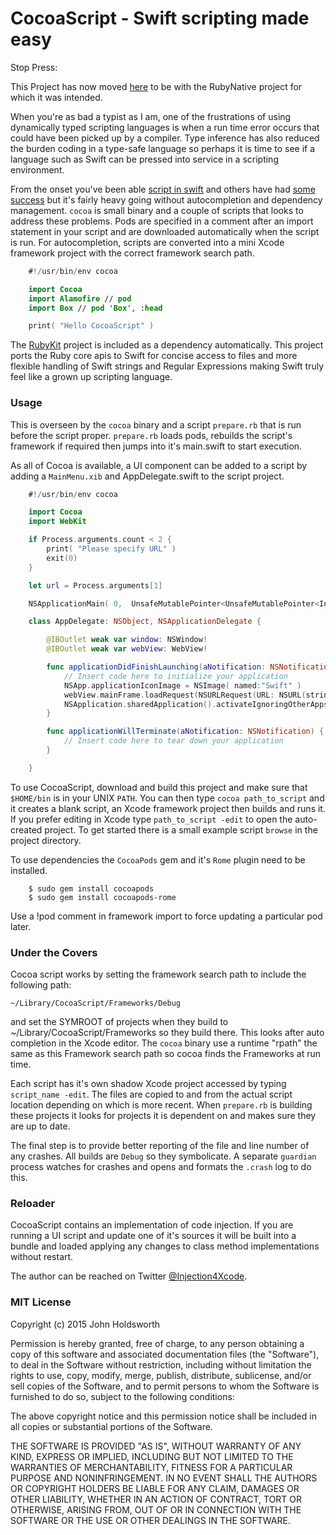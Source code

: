 
# CocoaScript - Swift scripting made easy

Stop Press:

This Project has now moved [here](https://github.com/RubyNative/CocoaScript)
to be with the RubyNative project for which it was intended.

When you're as bad a typist as I am, one of the frustrations of using dynamically typed
scripting languages is when a run time error occurs that could have been picked up 
by a compiler. Type inference has also reduced the burden coding in a type-safe
language so perhaps it is time to see if a language such as Swift can be
pressed into service in a scripting environment.

From the onset you've been able [script in swift](http://nomothetis.svbtle.com/swift-for-scripting)
and others have had [some success](https://realm.io/news/swift-scripting/)
but it's fairly heavy going without autocompletion and dependency management.
`cocoa` is small binary and a couple of scripts that looks to address 
these problems. Pods are specified in a comment after an import statement 
in your script and are downloaded automatically when the script is run.
For autocompletion, scripts are converted into a mini Xcode framework
project with the correct framework search path.

```Swift
    #!/usr/bin/env cocoa

    import Cocoa
    import Alamofire // pod
    import Box // pod 'Box', :head

    print( "Hello CocoaScript" )
```

The [RubyKit](https://github.com/RubyNative/RubyKit) project is included as a
dependency automatically. This project ports the Ruby core apis to Swift for concise
access to files and more flexible handling of Swift strings and Regular Expressions
making Swift truly feel like a grown up scripting language.

### Usage

This is overseen by the `cocoa` binary and a script `prepare.rb` that is
run before the script proper. `prepare.rb` loads pods, rebuilds the script's
framework if required then jumps into it's main.swift to start execution.

As all of Cocoa is available, a UI component can be added to a script by
adding a `MainMenu.xib` and AppDelegate.swift to the script project.

```Swift
    #!/usr/bin/env cocoa

    import Cocoa
    import WebKit

    if Process.arguments.count < 2 {
        print( "Please specify URL" )
        exit(0)
    }

    let url = Process.arguments[1]

    NSApplicationMain( 0,  UnsafeMutablePointer<UnsafeMutablePointer<Int8>>(nil) )

    class AppDelegate: NSObject, NSApplicationDelegate {

        @IBOutlet weak var window: NSWindow!
        @IBOutlet weak var webView: WebView!

        func applicationDidFinishLaunching(aNotification: NSNotification) {
            // Insert code here to initialize your application
            NSApp.applicationIconImage = NSImage( named:"Swift" )
            webView.mainFrame.loadRequest(NSURLRequest(URL: NSURL(string: url)!))
            NSApplication.sharedApplication().activateIgnoringOtherApps( true )
        }

        func applicationWillTerminate(aNotification: NSNotification) {
            // Insert code here to tear down your application
        }

    }
```

To use CocoaScript, download and build this project and make sure that `$HOME/bin`
is in your UNIX `PATH`. You can then type `cocoa path_to_script` and it creates
a blank script, an Xcode framework project then builds and runs it. If you prefer 
editing in Xcode type `path_to_script -edit` to open the auto-created project.
To get started there is a small example script `browse` in the project directory.

To use dependencies the `CocoaPods` gem and it's `Rome` plugin need to be installed.

```
    $ sudo gem install cocoapods
    $ sudo gem install cocoapods-rome
```

Use a !pod comment in framework import to force updating a particular pod later.

### Under the Covers

Cocoa script works by setting the framework search path to include the following path:

    ~/Library/CocoaScript/Frameworks/Debug

and set the SYMROOT of projects when they build to ~/Library/CocoaScript/Frameworks
so they build there. This looks after auto completion in the Xcode editor.
The `cocoa` binary use a runtime "rpath" the same as this Framework
search path so cocoa finds the Frameworks at run time.

Each script has it's own shadow Xcode project accessed by typing `script_name -edit`.
The files are copied to and from the actual script location depending on which is
more recent. When `prepare.rb` is building these projects it looks for projects
it is dependent on and makes sure they are up to date.

The final step is to provide better reporting of the file and line number of
any crashes. All builds are `Debug` so they symbolicate. A separate `guardian`
process watches for crashes and opens and formats the `.crash` log to do this.

### Reloader

CocoaScript contains an implementation of code injection. If you are running a
UI script and update one of it's sources it will be built into a bundle
and loaded applying any changes to class method implementations without restart.

The author can be reached on Twitter
[@Injection4Xcode](https://twitter.com/#!/@Injection4Xcode).

### MIT License

Copyright (c) 2015 John Holdsworth

Permission is hereby granted, free of charge, to any person obtaining a copy
of this software and associated documentation files (the "Software"), to deal
in the Software without restriction, including without limitation the rights
to use, copy, modify, merge, publish, distribute, sublicense, and/or sell
copies of the Software, and to permit persons to whom the Software is
furnished to do so, subject to the following conditions:

The above copyright notice and this permission notice shall be included in
all copies or substantial portions of the Software.

THE SOFTWARE IS PROVIDED "AS IS", WITHOUT WARRANTY OF ANY KIND, EXPRESS OR
IMPLIED, INCLUDING BUT NOT LIMITED TO THE WARRANTIES OF MERCHANTABILITY,
FITNESS FOR A PARTICULAR PURPOSE AND NONINFRINGEMENT. IN NO EVENT SHALL THE
AUTHORS OR COPYRIGHT HOLDERS BE LIABLE FOR ANY CLAIM, DAMAGES OR OTHER
LIABILITY, WHETHER IN AN ACTION OF CONTRACT, TORT OR OTHERWISE, ARISING FROM,
OUT OF OR IN CONNECTION WITH THE SOFTWARE OR THE USE OR OTHER DEALINGS IN
THE SOFTWARE.
